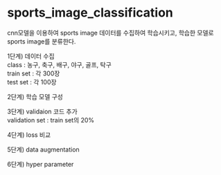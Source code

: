 # sports_image_classification

cnn모델을 이용하여 sports image 데이터를 수집하여 학습시키고, 학습한 모델로 sports image를 분류한다.  

1단계) 데이터 수집  
class : 농구, 축구, 배구, 야구, 골프, 탁구  
train set : 각 300장  
test set : 각 100장  

2단계) 학습 모델 구성

3단계) validaion 코드 추가  
validation set : train set의 20%  

4단계) loss 비교

5단계) data augmentation

6단계) hyper parameter
